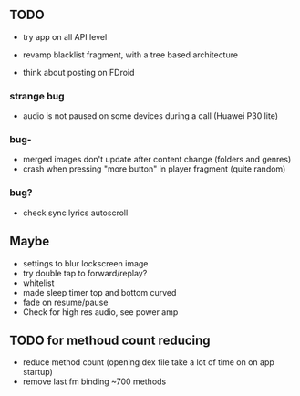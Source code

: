 ## TODO
- try app on all API level

- revamp blacklist fragment, with a tree based architecture
- think about posting on FDroid

### strange bug 
- audio is not paused on some devices during a call (Huawei P30 lite)

### bug-
- merged images don't update after content change (folders and genres)
- crash when pressing "more button" in player fragment (quite random) 

### bug?
- check sync lyrics autoscroll

## Maybe
- settings to blur lockscreen image
- try double tap to forward/replay?
- whitelist
- made sleep timer top and bottom curved
- fade on resume/pause
- Check for high res audio, see power amp


## TODO for methoud count reducing
- reduce method count (opening dex file take a lot of time on on app startup)
- remove last fm binding ~700 methods